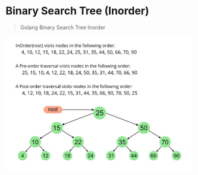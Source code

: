 # Binary Search Tree (Inorder)

> Golang Binary Search Tree Inorder

<p align="center">
<img src="../../../assets/in-pre-postBST.jpeg">
</p>
